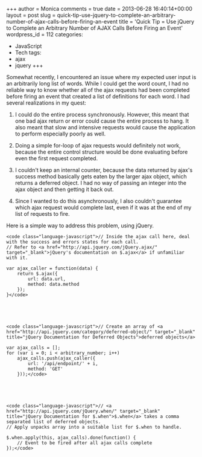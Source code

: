 +++
author = Monica
comments = true
date = 2013-06-28 16:40:14+00:00
layout = post
slug = quick-tip-use-jquery-to-complete-an-arbitrary-number-of-ajax-calls-before-firing-an-event
title = 'Quick Tip = Use jQuery to Complete an Arbitrary Number of AJAX Calls Before
  Firing an Event'
wordpress_id = 112
categories:
- JavaScript
- Tech
tags:
- ajax
- jquery
+++

Somewhat recently, I encountered an issue where my expected user input is an arbitrarily long list of words. While I could get the word count, I had no reliable way to know whether all of the ajax requests had been completed before firing an event that created a list of definitions for each word. I had several realizations in my quest:



	
  1. I could do the entire process synchronously. However, this meant that one bad ajax return or error could cause the entire process to hang. It also meant that slow and intensive requests would cause the application to perform especially poorly as well.

	
  2. Doing a simple for-loop of ajax requests would definitely not work, because the entire control structure would be done evaluating before even the first request completed.

	
  3. I couldn't keep an internal counter, because the data returned by ajax's success method basically gets eaten by the larger ajax object, which returns a deferred object. I had no way of passing an integer into the ajax object and then getting it back out.

	
  4. Since I wanted to do this asynchronously, I also couldn't guarantee which ajax request would complete last, even if it was at the end of my list of requests to fire.


Here is a simple way to address this problem, using jQuery.

<!-- more -->


    
    <code class="language-javascript">// Inside the ajax call here, deal with the success and errors states for each call. 
    // Refer to <a href="http://api.jquery.com/jQuery.ajax/" target="_blank">jQuery's documentation on $.ajax</a> if unfamiliar with it.
    
    var ajax_caller = function(data) {
        return $.ajax({
            url: data.url, 
            method: data.method
        });
    }</code>




    
    <code class="language-javascript">// Create an array of <a href="http://api.jquery.com/category/deferred-object/" target="_blank" title="jQuery Documentation for Deferred Objects">deferred objects</a>
    
    var ajax_calls = [];
    for (var i = 0; i < arbitrary_number; i++)
        ajax_calls.push(ajax_caller({
            url: '/api/endpoint/' + i,
            method: 'GET'
        }));</code>




    
    <code class="language-javascript">// <a href="http://api.jquery.com/jQuery.when/" target="_blank" title="jQuery Documentation for $.when">$.when</a> takes a comma separated list of deferred objects.
    // Apply unpacks array into a suitable list for $.when to handle.
    
    $.when.apply(this, ajax_calls).done(function() {
        // Event to be fired after all ajax calls complete
    });</code>
